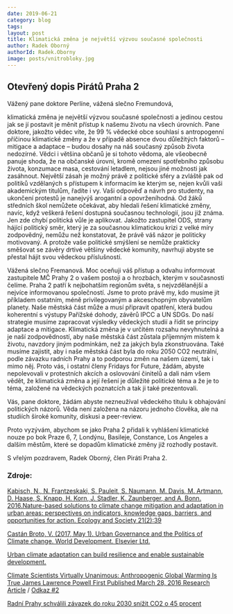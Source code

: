 ```yaml
---
date: 2019-06-21
category: blog
tags:
layout: post
title: Klimatická změna je největší výzvou současné společnosti
author: Radek Oborný
authorId: Radek.Oborny
image: posts/vnitrobloky.jpg
---
```

<h2>Otevřený dopis Pirátů Praha 2</h2>

Vážený pane doktore Perlíne, vážená slečno Fremundová,
 
klimatická změna je největší výzvou současné společnosti a jedinou cestou jak se jí postavit je měnit přístup k našemu životu na všech úrovních. Pane doktore, jakožto vědec víte, že 99 % vědecké obce souhlasí s antropogenní příčinou klimatické změny a že v případě absence dvou důležitých faktorů – mitigace a adaptace – budou dosahy na náš současný způsob života nedozírné.  Vědci i většina občanů je si tohoto vědoma, ale všeobecně panuje shoda, že na občanské úrovni, kromě omezení spotřebního způsobu života, konzumace masa, cestování letadlem, nejsou jiné možnosti jak zasáhnout. Největší zásah je možný právě z politické sféry a zvláště pak od politiků vzdělaných s přístupem k informacím ke kterým se, nejen kvůli vaši akademickým titulům, řadíte i vy.
Vaši odpověď a návrh pro studenty, na ukončení protestů je nanejvýš arogantní a opovrženíhodná.  Od žáků středních škol nemůžete očekávat,  aby hledali řešení klimatické změny, navíc, když veškerá řešení dostupná současnou technologií, jsou již známa.  Jen zde chybí politická vůle je aplikovat. Jakožto zastupitel ODS, strany hájící politický směr, který je za současnou klimatickou krizi z velké míry zodpovědný, nemůžu než konstatovat, že právě váš názor je politicky motivovaný. A protože vaše politické smýšlení se nemůže prakticky směšovat se závěry drtivé většiny vědecké komunity, navrhuji abyste se přestal hájit svou vědeckou příslušností.
 
Vážená slečno Fremanová. Moc oceňuji váš přístup a odvahu informovat zastupitele MČ Prahy 2 o vašem postoji a o hrozbách, kterým v současnosti čelíme. Praha 2 patří k nejbohatším regionům světa, s nejvzdělanější a nejvíce informovanou společností. Jsme to proto právě my, kdo musíme jít příkladem ostatním, méně privilegovaným a akceschopným obyvatelům planety. Naše městská část může a musí připravit opatření, která budou koherentní s výstupy Pařížské dohody, závěrů IPCC a UN SDGs. Do naší strategie musíme zapracovat výsledky vědeckých studií a řídit se principy adaptace a mitigace. Klimatická změna je v určitém rozsahu nevyhnutelná a je naší zodpovědností, aby naše městská část zůstala příjemným místem k životu, navzdory jiným podmínkám, než za jakých byla zkonstruována. Také musíme zajistit, aby i naše městská část byla do roku 2050 CO2 neutrální, podle závazku radních Prahy  a to podporou změn na našem území, tak i mimo něj.  Proto vás, i ostatní členy Fridays for Future, žádám, abyste nepolevovali v protestních akcích a oslovování činitelů a dali nám všem vědět, že klimatická změna a její řešení je důležité politické téma a že je to téma, založené na vědeckých poznatcích a tak ji také prezentovali.

Vás, pane doktore, žádám abyste nezneužíval vědeckého titulu k obhajování politických názorů. Věda není založena na názoru jednoho člověka, ale na studiích široké komunity, diskusi a peer-review.  

Proto vyzývám, abychom se jako Praha 2 přidali k vyhlášení klimatické nouze po bok Praze 6, 7,  Londýnu, Basileje, Constance, Los Angeles a dalším městům, které se dopadům klimatické změny již rozhodly postavit. 
 
 
S vřelým pozdravem,
Radek Oborný, člen Piráti Praha 2.
 
<h3>Zdroje:</h3>

[Kabisch, N., N. Frantzeskaki, S. Pauleit, S. Naumann, M. Davis, M. Artmann, D. Haase, S. Knapp, H. Korn, J. Stadler, K. Zaunberger, and A. Bonn. 2016.Nature-based solutions to climate change mitigation and adaptation in urban areas: perspectives on indicators, knowledge gaps, barriers, and opportunities for action. Ecology and Society 21(2):39](https://mediatum.ub.tum.de/doc/1388081/file.pdf)
 
[Castán Broto, V. (2017, May 1). Urban Governance and the Politics of Climate change. World Development. Elsevier Ltd.](https://doi.org/10.1016/j.worlddev.2016.12.031https://www.sciencedirect.com/science/article/abs/pii/S0305750X16305770)
 
[Urban climate adaptation can build resilience and enable sustainable development.](https://www.ipcc.ch/site/assets/uploads/2018/02/WGIIAR5-Chap8_FINAL.pdf)
 
[Climate Scientists Virtually Unanimous: Anthropogenic Global Warming Is True James Lawrence Powell First Published March 28, 2016 Research Article](https://doi.org/10.1177/0270467616634958) / [Odkaz #2](https://journals.sagepub.com/doi/abs/10.1177/0270467616634958)
 
[Radní Prahy schválili závazek do roku 2030 snížit CO2 o 45 procent](https://www.novinky.cz/auto/508013-radni-prahy-schvalili-zavazek-do-roku-2030-snizit-co2-o-45-procent.html)
